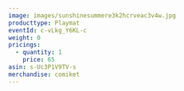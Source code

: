 ```yaml
---
image: images/sunshinesummere3k2hcrveac3v4w.jpg
producttype: Playmat
eventId: c-vLkg_Y6KL-c
weight: 0
pricings:
  - quantity: 1
    price: 65
asin: s-Uc3P1V9TV-s
merchandise: comiket
---
```

